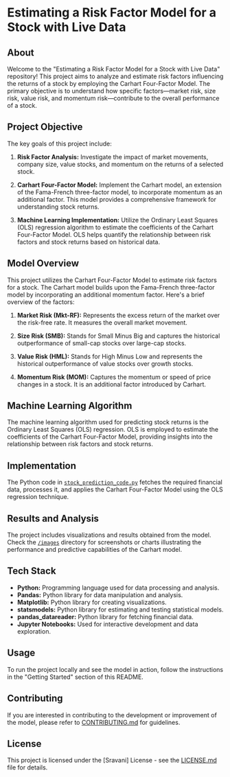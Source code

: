 # Estimating a Risk Factor Model for a Stock with Live Data

## About

Welcome to the "Estimating a Risk Factor Model for a Stock with Live Data" repository! 
This project aims to analyze and estimate risk factors influencing the returns of a stock by employing the Carhart Four-Factor Model. 
The primary objective is to understand how specific factors—market risk, size risk, value risk, and momentum risk—contribute to the overall performance of a stock.

## Project Objective

The key goals of this project include:

1. **Risk Factor Analysis:** Investigate the impact of market movements, company size, value stocks, and momentum on the returns of a selected stock.

2. **Carhart Four-Factor Model:** Implement the Carhart model, an extension of the Fama-French three-factor model, to incorporate momentum as an additional factor. This model provides a comprehensive framework for understanding stock returns.

3. **Machine Learning Implementation:** Utilize the Ordinary Least Squares (OLS) regression algorithm to estimate the coefficients of the Carhart Four-Factor Model. OLS helps quantify the relationship between risk factors and stock returns based on historical data.

## Model Overview

This project utilizes the Carhart Four-Factor Model to estimate risk factors for a stock. The Carhart model builds upon the Fama-French three-factor model by incorporating an additional momentum factor. Here's a brief overview of the factors:

1. **Market Risk (Mkt-RF):** Represents the excess return of the market over the risk-free rate. It measures the overall market movement.

2. **Size Risk (SMB):** Stands for Small Minus Big and captures the historical outperformance of small-cap stocks over large-cap stocks.

3. **Value Risk (HML):** Stands for High Minus Low and represents the historical outperformance of value stocks over growth stocks.

4. **Momentum Risk (MOM):** Captures the momentum or speed of price changes in a stock. It is an additional factor introduced by Carhart.

## Machine Learning Algorithm

The machine learning algorithm used for predicting stock returns is the Ordinary Least Squares (OLS) regression. 
OLS is employed to estimate the coefficients of the Carhart Four-Factor Model, providing insights into the relationship between risk factors and stock returns.

## Implementation

The Python code in [`stock_prediction_code.py`](./code/stocks.ipynb) fetches the required financial data, processes it, and applies the Carhart Four-Factor Model using the OLS regression technique.

## Results and Analysis

The project includes visualizations and results obtained from the model. Check the [`/images`](./images/) directory for screenshots or charts illustrating the performance and predictive capabilities of the Carhart model.

## Tech Stack

- **Python:** Programming language used for data processing and analysis.
- **Pandas:** Python library for data manipulation and analysis.
- **Matplotlib:** Python library for creating visualizations.
- **statsmodels:** Python library for estimating and testing statistical models.
- **pandas_datareader:** Python library for fetching financial data.
- **Jupyter Notebooks:** Used for interactive development and data exploration.

## Usage

To run the project locally and see the model in action, follow the instructions in the "Getting Started" section of this README.

## Contributing

If you are interested in contributing to the development or improvement of the model, please refer to [CONTRIBUTING.md](./docs/CONTRIBUTING.md) for guidelines.

## License

This project is licensed under the [Sravani] License - see the [LICENSE.md](./docs/LICENSE.md) file for details.
